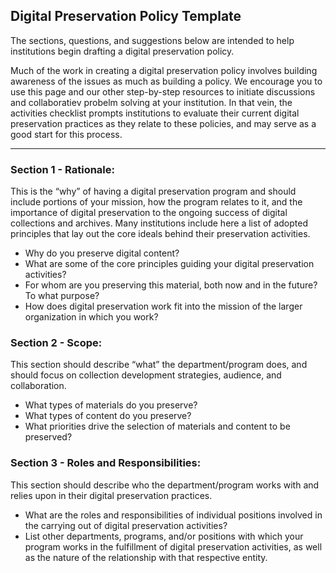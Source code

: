 ## Digital Preservation Policy Template
The sections, questions, and suggestions below are intended to help institutions begin drafting a digital preservation policy.  

Much of the work in creating a digital preservation policy involves building awareness of the issues as much as building a policy. We encourage you to use this page and our other step-by-step resources to initiate discussions and collaboratiev probelm solving at your institution. In that vein, the activities checklist prompts institutions to evaluate their current digital preservation practices as they relate to these policies, and may serve as a good start for this process.
<hr />

### Section 1 - Rationale:

This is the “why” of having a digital preservation program and should include portions of your mission, how the program relates to it, and the importance of digital preservation to the ongoing success of digital collections and archives. Many institutions include here a list of adopted principles that lay out the core ideals behind their preservation activities.

- Why do you preserve digital content?  
- What are some of the core principles guiding your digital preservation activities?
- For whom are you preserving this material, both now and in the future? To what purpose?
- How does digital preservation work fit into the mission of the larger organization in which you work?

### Section 2 - Scope:

This section should describe “what” the department/program does, and should focus on collection development strategies, audience, and collaboration.

- What types of materials do you preserve? 
- What types of content do you preserve? 
- What priorities drive the selection of materials and content to be preserved?

### Section 3 - Roles and Responsibilities:

This section should describe who the department/program works with and relies upon in their digital preservation practices.

- What are the roles and responsibilities of individual positions involved in the carrying out of digital preservation activities?
- List other departments, programs, and/or positions with which your program works in the fulfillment of digital preservation activities, as well as the nature of the relationship with that respective entity. 

